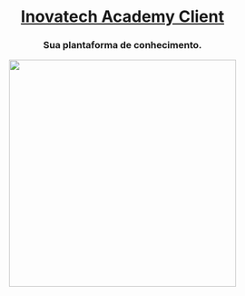 <h1 align="center">
     <a href="#" alt="site do Docks Management"> Inovatech Academy Client </a>
</h1>

<h3 align="center">
    Sua plantaforma de conhecimento.
</h3>

<p align="center" style="display: flex; align-items: flex-start; justify-content: center;">
  <img alt="" title="" src="https://raw.githubusercontent.com/RicardoRibeiroJunior/inovatech-academy/inovatech-academy-client/main/src/assets/login.png" width="400px">
</p>
